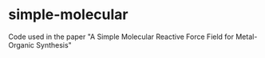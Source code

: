 # simple-molecular
Code used in the paper "A Simple Molecular Reactive Force Field for Metal-Organic Synthesis"
